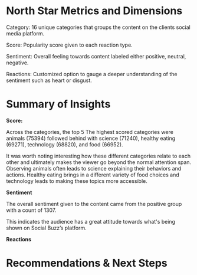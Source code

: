 # North Star Metrics and Dimensions
Category: 16 unique categories that groups the content on the clients social media platform.

Score: Popularity score given to each reaction type.

Sentiment: Overall feeling towards content labeled either positive, neutral, negative.

Reactions: Customized option to gauge a deeper understanding of the sentiment such as heart or disgust.



# Summary of Insights

**Score:**

Across the categories, the top 5 The highest scored categories were animals (75394) followed behind with science (71240), healthy eating (69271), technology (68820), and food (66952).

It was worth noting interesting how these different categories relate to each other and ultimately makes the viewer go beyond the normal attention span. Observing animals often leads to science explaining their behaviors and actions. Healthy eating brings in a different variety of food choices and technology leads to making these topics more accessible.

**Sentiment**

The overall sentiment given to the content came from the positive group with a count of 1307. 

This indicates the audience has a great attitude towards what's being shown on Social Buzz’s platform.

**Reactions**








# Recommendations & Next Steps

